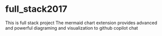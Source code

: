 # full_stack2017
This is full stack project
The mermaid chart extension provides advanced and powerful diagraming and visualization to github copilot chat 
